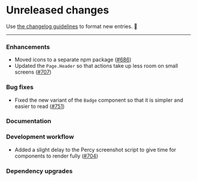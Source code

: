 # Unreleased changes

Use [the changelog guidelines](https://git.io/polaris-changelog-guidelines) to format new entries. 💜

---

### Enhancements

- Moved icons to a separate npm package ([#686](https://github.com/Shopify/polaris-react/pull/686))
- Updated the `Page.Header` so that actions take up less room on small screens ([#707](https://github.com/Shopify/polaris-react/pull/707))

### Bug fixes

- Fixed the new variant of the `Badge` component so that it is simpler and easier to read ([#751](https://github.com/Shopify/polaris-react/pull/751))

### Documentation

### Development workflow

- Added a slight delay to the Percy screenshot script to give time for components to render fully ([#704](https://github.com/Shopify/polaris-react/pull/704))

### Dependency upgrades
